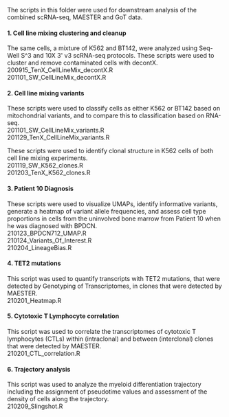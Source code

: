 The scripts in this folder were used for downstream analysis of the combined scRNA-seq, MAESTER and GoT data.

#### 1. Cell line mixing clustering and cleanup
The same cells, a mixture of K562 and BT142, were analyzed using Seq-Well S^3 and 10X 3' v3 scRNA-seq protocols. These scripts were used to cluster and remove contaminated cells with decontX.\
200915_TenX_CellLineMix_decontX.R\
201101_SW_CellLineMix_decontX.R

#### 2. Cell line mixing variants
These scripts were used to classify cells as either K562 or BT142 based on mitochondrial variants, and to compare this to classification based on RNA-seq.\
201101_SW_CellLineMix_variants.R\
201129_TenX_CellLineMix_variants.R

These scripts were used to identify clonal structure in K562 cells of both cell line mixing experiments.\
201119_SW_K562_clones.R\
201203_TenX_K562_clones.R

#### 3. Patient 10 Diagnosis
These scripts were used to visualize UMAPs, identify informative variants, generate a heatmap of variant allele frequencies, and assess cell type proportions in cells from the uninvolved bone marrow from Patient 10 when he was diagnosed with BPDCN.\
210123_BPDCN712_UMAP.R\
210124_Variants_Of_Interest.R\
210204_LineageBias.R

#### 4. TET2 mutations
This script was used to quantify transcripts with TET2 mutations, that were detected by Genotyping of Transcriptomes, in clones that were detected by MAESTER.\
210201_Heatmap.R

#### 5. Cytotoxic T Lymphocyte correlation
This script was used to correlate the transcriptomes of cytotoxic T lymphocytes (CTLs) within (intraclonal) and between (interclonal) clones that were detected by MAESTER.\
210201_CTL_correlation.R

#### 6. Trajectory analysis
This script was used to analyze the myeloid differentiation trajectory including the assignment of pseudotime values and assessment of the density of cells along the trajectory.\
210209_Slingshot.R






